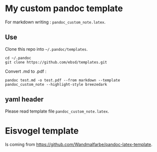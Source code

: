 # My custom pandoc template

For markdown writing : `pandoc_custom_note.latex`.

## Use

Clone this repo into `~/.pandoc/templates`.

```
cd ~/.pandoc
git clone https://github.com/ebsd/templates.git
```

Convert .md to .pdf :

```
pandoc test.md -o test.pdf --from markdown --template pandoc_custom_note --highlight-style breezedark
```

## yaml header

Please read template file `pandoc_custom_note.latex`.

# Eisvogel template

Is coming from https://github.com/Wandmalfarbe/pandoc-latex-template.
